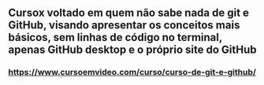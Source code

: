 ## Cursox voltado em quem não sabe nada de git e GitHub, visando apresentar os conceitos mais básicos, sem linhas de código no terminal, apenas GitHub desktop e o próprio site do GitHub

### https://www.cursoemvideo.com/curso/curso-de-git-e-github/